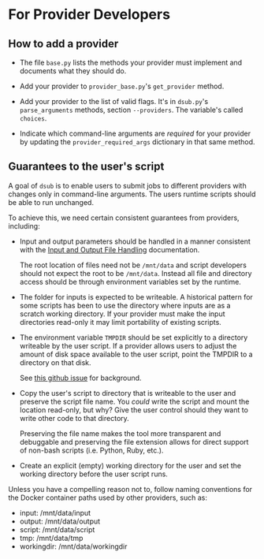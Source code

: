 # For Provider Developers

## How to add a provider

- The file `base.py` lists the methods your provider must implement
  and documents what they should do.

- Add your provider to `provider_base.py`'s `get_provider` method.

- Add your provider to the list of valid flags. It's in `dsub.py`'s
  `parse_arguments` methods, section `--providers`. The variable's called
  `choices`.

- Indicate which command-line arguments are *required* for your provider
  by updating the `provider_required_args` dictionary in that same
  method.

## Guarantees to the user's script

A goal of `dsub` is to enable users to submit jobs to different providers
with changes only in command-line arguments. The users runtime scripts should
be able to run unchanged.

To achieve this, we need certain consistent guarantees from providers,
including:

- Input and output parameters should be handled in a manner consistent
  with the
  [Input and Output File Handling](../docs/input_output.md?q=input_output.md)
  documentation.

  The root location of files need not be `/mnt/data` and script developers
  should not expect the root to be `/mnt/data`. Instead all file and directory
  access should be through environment variables set by the runtime.

- The folder for inputs is expected to be writeable. A historical pattern for
  some scripts has been to use the directory where inputs are as a scratch
  working directory. If your provider must make the input directories read-only
  it may limit portability of existing scripts.

- The environment variable `TMPDIR` should be set explicitly to a directory
  writeable by the user script. If a provider allows users to adjust the
  amount of disk space available to the user script, point the TMPDIR to
  a directory on that disk.

  See [this github issue](https://github.com/DataBiosphere/dsub/issues/24)
  for background.

- Copy the user's script to directory that is writeable to the user and
  preserve the script file name. You *could* write the script and mount the
  location read-only, but why? Give the user control should they want to
  write other code to that directory.

  Preserving the file name makes the tool more transparent and debuggable
  and preserving the file extension allows for direct support of non-bash
  scripts (i.e. Python, Ruby, etc.).

- Create an explicit (empty) working directory for the user and set the working
  directory before the user script runs.

Unless you have a compelling reason not to, follow naming conventions
for the Docker container paths used by other providers, such as:

  - input: /mnt/data/input
  - output: /mnt/data/output
  - script: /mnt/data/script
  - tmp: /mnt/data/tmp
  - workingdir: /mnt/data/workingdir
